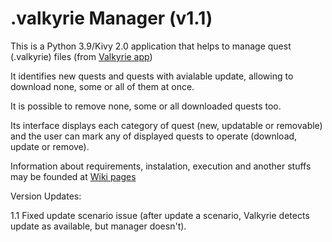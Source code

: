 # .valkyrie Manager (v1.1)

This is a Python 3.9/Kivy 2.0 application that helps to manage quest (.valkyrie) files (from [Valkyrie app](https://github.com/NPBruce/valkyrie))

It identifies new quests and quests with avialable update, allowing to download none, some or all of them at once.

It is possible to remove none, some or all downloaded quests too.

Its interface displays each category of quest (new, updatable or removable) and the user can mark any of displayed quests to operate (download, update or remove).

Information about requirements, instalation, execution and another stuffs may be founded at [Wiki pages](https://github.com/malkavk/ValkyrieScenariosManager/wiki)


Version Updates:

1.1 Fixed update scenario issue (after update a scenario, Valkyrie detects update as available, but manager doesn't).

